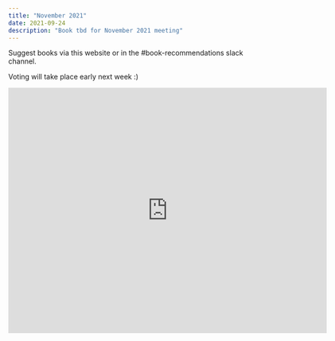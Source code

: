 ```yaml
---
title: "November 2021"
date: 2021-09-24
description: "Book tbd for November 2021 meeting"
---
```


Suggest books via this website or in the #book-recommendations slack channel. 

Voting will take place early next week :) 

<iframe src="https://docs.google.com/forms/d/e/1FAIpQLSdFxnpPryUlW7Q0Kmz8p0eoA9Cz-6vxYECDHPlGV5Drm7wSqg/viewform?embedded=true" width="640" height="494" frameborder="0" marginheight="0" marginwidth="0">Loading…</iframe>